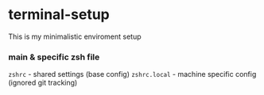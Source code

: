 # terminal-setup

This is my minimalistic enviroment setup


### main & specific zsh file

`zshrc` - shared settings (base config)
`zshrc.local` - machine specific config (ignored git tracking) 
